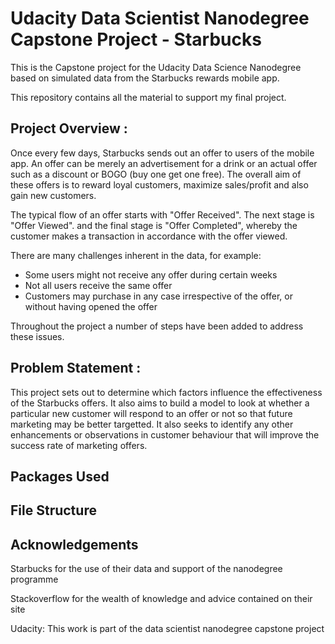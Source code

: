 # Udacity Data Scientist Nanodegree Capstone Project - Starbucks
This is the Capstone project for the Udacity Data Science Nanodegree based on simulated data from the Starbucks rewards mobile app. 

This repository contains all the material to support my final project. 


## Project Overview :
Once every few days, Starbucks sends out an offer to users of the mobile app. An offer can be merely an advertisement for a drink or an actual offer such as a discount or BOGO (buy one get one free). The overall aim of these offers is to reward loyal customers, maximize sales/profit and also gain new customers. 

The typical flow of an offer starts with "Offer Received". The next stage is "Offer Viewed". and the final stage is "Offer Completed", whereby the customer makes a transaction in accordance with the offer viewed. 

There are many challenges inherent in the data, for example: 
  - Some users might not receive any offer during certain weeks
  - Not all users receive the same offer
  - Customers may purchase in any case irrespective of the offer, or without having opened the offer

Throughout the project a number of steps have been added to address these issues.

## Problem Statement :
This project sets out to determine which factors influence the effectiveness of the Starbucks offers. It also aims to build a model to look at whether a particular new customer will respond to an offer or not so that future marketing may be better targetted. It also seeks to identify any other enhancements or observations in customer behaviour that will improve the success rate of marketing offers.

## Packages Used


## File Structure


## Acknowledgements
Starbucks for the use of their data and support of the nanodegree programme

Stackoverflow for the wealth of knowledge and advice contained on their site

Udacity: This work is part of the data scientist nanodegree capstone project



